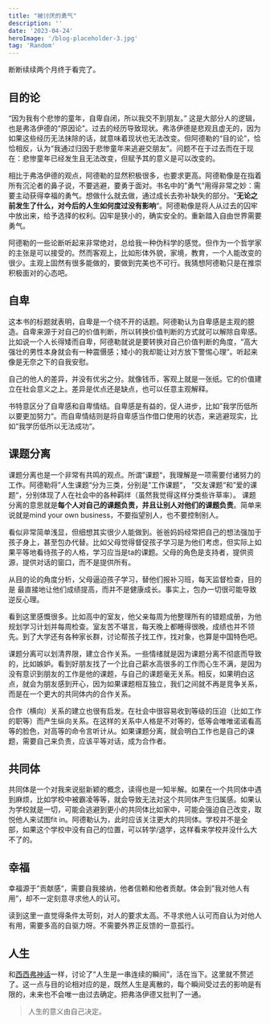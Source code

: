 ```yaml
---
title: "被讨厌的勇气"
description: ''
date: '2023-04-24'
heroImage: '/blog-placeholder-3.jpg'
tag: 'Random'
---
```



断断续续两个月终于看完了。

## 目的论
“因为我有个悲惨的童年，自卑自闭，所以我交不到朋友。” 这是大部分人的逻辑，也是弗洛伊德的“原因论”。过去的经历导致现状。弗洛伊德是悲观且虚无的，因为如果这些经历无法抹除的话，就意味着现状也无法改变。但阿德勒的“目的论”，恰恰相反，认为“我通过归因于悲惨童年来逃避交朋友”。问题不在于过去而在于现在：悲惨童年已经发生且无法改变，但赋予其的意义是可以改变的。

相比于弗洛伊德的观点，阿德勒的显然积极很多，也要求更高。阿德勒像是在指着所有沉沦者的鼻子说，不要逃避，要勇于面对。书名中的”勇气“用得非常之妙：需要主动获得幸福的勇气。想做什么就去做，通过成长去弥补缺失的部分。“**无论之前发生了什么，对今后的人生如何度过没有影响**“。阿德勒像是将人从过去的囚牢中放出来，给予选择的权利。囚牢是狭小的，确实安全的。重新踏入自由世界需要勇气。

阿德勒的一些论断听起来非常绝对，总给我一种伪科学的感觉。但作为一个哲学家的主张是可以接受的。然而客观上，比如形体外貌，家境，教育，一个人能改变的很少。主观上固然有很多能做的，要做到完美也不可行。我猜想阿德勒只是在推崇积极面对的心态吧。


## 自卑
这本书的标题就表明，自卑是一个绕不开的话题。阿德勒认为自卑感是主观的臆造。自卑来源于对自己的价值判断，所以转换价值判断的方式就可以解除自卑感。比如说一个人长得矮而自卑，阿德勒就说是要转换对自己价值判断的角度，“高大强壮的男性本身就会有一种震慑感；矮小的我却能让对方放下警惕心理”。听起来像是无奈之下的自我安慰。

自己的他人的差异，并没有优劣之分。就像钱币，客观上就是一张纸。它的价值建立在社会意义之上。差异是优点还是缺点，也可以任意主观解释。

书特意区分了自卑感和自卑情结。自卑感是有益的，促人进步，比如”我学历低所以要更加努力“。而自卑情结则是将自卑感当作借口使用的状态，来逃避现实，比如“我学历低所以无法成功“。



## 课题分离
课题分离也是一个非常有共鸣的观点。所谓”课题“，我理解是一项需要付诸努力的工作。阿德勒将”人生课题“分为三类，分别是”工作课题“， ”交友课题“和”爱的课题“，分别体现了人在社会中的各种羁绊（虽然我觉得这样分类些许草率）。
课题分离的意思就是**每个人对自己的课题负责，并且让别人对他们的课题负责**。简单来说就是mind your own business，不要指望别人，也不要控制别人。

看似非常简单浅显，但细想其实很少人能做到。爸爸妈妈经常把自己的想法强加于孩子身上，甚至包办代替。比如父母觉得督促孩子学习是为他们考虑，但实际上如果平等地看待孩子的人格，学习应当是ta的课题。父母的角色是支持者，提供资源，提供对话的窗口，而不是提供所有。

从目的论的角度分析，父母逼迫孩子学习，替他们报补习班，每天监督检查，目的是
最直接地让他们成绩提高，而并不是健康成长。事实上，包办一切很可能导致逆反心理。

看到这里感慨很多。比如高中的室友，他父亲每周为他整理所有的错题成册，为他规划学习计划并每周检查。室友苦不堪言，每天晚上都睡得很晚，成绩也并不领先。到了大学还有各种家长群，讨论帮孩子找工作，找对象，也算是中国特色吧。

课题分离可以划清界限，建立合作关系。一些情绪就是因为课题分离不彻底而导致的，比如嫉妒。看到好朋友找了一个比自己薪水高很多的工作而心生不满，是因为没有意识到朋友的工作是他的课题，与自己的课题毫无关系。相反，如果明白这点，就会为朋友感到开心，因为如果课题相互独立，我们之间就不再是竞争关系，而是在一个更大的共同体内的合作关系。

合作（横向）关系的建立也很有启发。在社会中很容易收到等级的压迫（比如工作的职等）而产生纵向关系。在这样的关系中人格是不对等的，低等会唯唯诺诺看高等的脸色，对高等的命令言听计从。如果课题分离，就会明白工作也是自己的课题，需要自己来负责，应该平等对话，成为合作者。


## 共同体

共同体是一个对我来说挺新颖的概念，读得也是一知半解。如果在一个共同体中遇到麻烦，比如学校中被霸凌等等，就会导致无法对这个共同体产生归属感。如果认为学校就是一切，可能会逃避到更小的共同体比如家中，可能会强迫自己改变，取悦他人来试图fit in。阿德勒认为，此时应该关注更大的共同体。学校并不是全部，如果这个学校中没有自己的位置，可以转学/退学，这样看来学校并没什么大不了的。

## 幸福
幸福源于”贡献感“，需要自我接纳，他者信赖和他者贡献。体会到”我对他人有用”，却不一定刻意寻求他人的认可。

读到这里一直觉得条件太苛刻，对人的要求太高。不寻求他人认可而自认为对他人有用，需要多高的自驱力呀。不需要外界正反馈的一意孤行。

## 人生
和[西西弗神话](./2022-08-26-Sysif)一样，讨论了“人生是一串连续的瞬间”，活在当下。这里就不赘述了。这一点与目的论相对应的是，既然人生是离散的，每个瞬间受过去的影响是有限的，未来也不会唯一由过去确定。把弗洛伊德又批判了一通。

> 人生的意义由自己决定。







